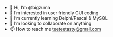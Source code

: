 - 👋 Hi, I’m @bigzuma
- 👀 I’m interested in user friendly GUI coding
- 🌱 I’m currently learning Delphi/Pascal & MySQL
- 💞️ I’m looking to collaborate on anything
- 📫 How to reach me teeteetasty@gmail.com

<!---
bigzuma/bigzuma is a ✨ special ✨ repository because its `README.md` (this file) appears on your GitHub profile.
You can click the Preview link to take a look at your changes.
--->
